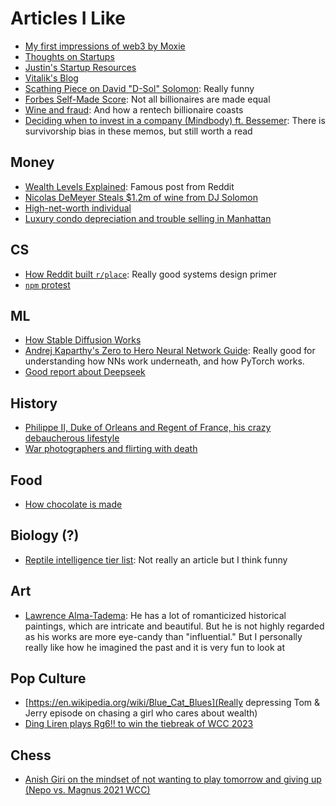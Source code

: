 # Articles I Like

- [My first impressions of web3 by Moxie](https://moxie.org/2022/01/07/web3-first-impressions.html)
- [Thoughts on Startups](https://ethanding.notion.site/ethanding/Erik-Goldman-Founder-Vanta-Thought-on-startups-644b7f2ee8034f9c9a3a28b7e0ba997b)
- [Justin's Startup Resources](https://justin-duan.notion.site/Startup-Resources-428ab173fca94d9a8dcc381a06f10804)
- [Vitalik's Blog](https://vitalik.ca/index.html)
- [Scathing Piece on David "D-Sol" Solomon](https://nymag.com/intelligencer/article/david-solomon-goldman-sachs-profile.html): Really funny
- [Forbes Self-Made Score](https://www.forbes.com/sites/jonathanponciano/2020/09/08/self-made-score/?sh=6583e39741e4): Not all billionaires are made equal
- [Wine and fraud](https://www.grubstreet.com/article/omar-khan-wine-tastings-charged-with-fraud.html): And how a rentech billionaire coasts
- [Deciding when to invest in a company (Mindbody) ft. Bessemer](https://www.bvp.com/memos/mindbody): There is survivorship bias in these memos, but still worth a read

## Money

- [Wealth Levels Explained](https://www.reddit.com/r/ifiwonthelottery/comments/9qv4e1/post_on_the_different_levels_of_wealth_that_i/): Famous post from Reddit
- [Nicolas DeMeyer Steals $1.2m of wine from DJ Solomon](https://www.nytimes.com/2018/12/12/style/goldman-sachs-wine-thief-nicolas-demeyer.html#commentsContainer)
- [High-net-worth individual](https://en.wikipedia.org/wiki/High-net-worth_individual)
- [Luxury condo depreciation and trouble selling in Manhattan](https://serhant.com/blog/nearly-half-of-billionaires-row-remains-unsold)

## CS

- [How Reddit built `r/place`](https://www.redditinc.com/blog/how-we-built-rplace/): Really good systems design primer
- [`npm` protest](https://qz.com/646467/how-one-programmer-broke-the-internet-by-deleting-a-tiny-piece-of-code)

## ML

- [How Stable Diffusion Works](https://stable-diffusion-art.com/how-stable-diffusion-work/)
- [Andrej Kaparthy's Zero to Hero Neural Network Guide](https://karpathy.ai/zero-to-hero.html): Really good for understanding how NNs work underneath, and how PyTorch works.
- [Good report about Deepseek](https://www.csis.org/analysis/deepseek-huawei-export-controls-and-future-us-china-ai-race)

## History

- [Philippe II, Duke of Orleans and Regent of France, his crazy debaucherous lifestyle](https://www.tellerreport.com/life/2021-01-23-%0A---the-true-story-of-the-orgies-of-philippe-d-orl%C3%A9ans--the-%22debauched-regent%22%0A--.rJb8s_vFyO.html)
- [War photographers and flirting with death](https://www.theguardian.com/media/2011/jun/18/war-photographers-special-report)

## Food

- [How chocolate is made](https://beantobarworld.com/myths-faq/the-difference-between-a-chocolatier-and-chocolate-maker)

## Biology (?)

- [Reptile intelligence tier list](https://www.reddit.com/r/reptiles/comments/wyotr9/my_reptile_intelligence_tiger_list_in_my_personal/): Not really an article but I think funny

## Art

- [Lawrence Alma-Tadema](https://en.wikipedia.org/wiki/Lawrence_Alma-Tadema): He has a lot of romanticized historical paintings, which are intricate and beautiful. But he is not highly regarded as his works are more eye-candy than "influential." But I personally really like how he imagined the past and it is very fun to look at

## Pop Culture

- [https://en.wikipedia.org/wiki/Blue_Cat_Blues](Really depressing Tom & Jerry episode on chasing a girl who cares about wealth)
- [Ding Liren plays Rg6!! to win the tiebreak of WCC 2023](https://www.youtube.com/live/GzA5uarugrg?si=nKQUekpZSW9rNkSE&t=16075)

## Chess

- [Anish Giri on the mindset of not wanting to play tomorrow and giving up (Nepo vs. Magnus 2021 WCC)](https://www.youtube.com/live/9kVb6CgxhtM?si=2_YrDYNImJLkjPOy&t=9240)

